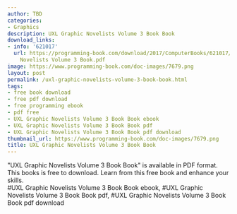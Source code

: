 ```yaml
---
author: TBD
categories:
- Graphics
description: UXL Graphic Novelists Volume 3 Book Book
download_links:
- info: '621017'
  url: https://programming-book.com/download/2017/ComputerBooks/621017/UXL Graphic
    Novelists Volume 3 Book.pdf
image: https://www.programming-book.com/doc-images/7679.png
layout: post
permalink: /uxl-graphic-novelists-volume-3-book-book.html
tags:
- free book download
- free pdf download
- free programming ebook
- pdf free
- UXL Graphic Novelists Volume 3 Book Book ebook
- UXL Graphic Novelists Volume 3 Book Book pdf
- UXL Graphic Novelists Volume 3 Book Book pdf download
thumbnail_url: https://www.programming-book.com/doc-images/7679.png
title: UXL Graphic Novelists Volume 3 Book Book
---
```


 
<div class="item-desc text-justify">
  "UXL Graphic Novelists Volume 3 Book Book" is available in PDF format. This books is free to download. Learn from this free book and enhance your skills.
  <br>
  #UXL Graphic Novelists Volume 3 Book Book ebook, #UXL Graphic Novelists Volume 3 Book Book pdf, #UXL Graphic Novelists Volume 3 Book Book pdf download
</div>